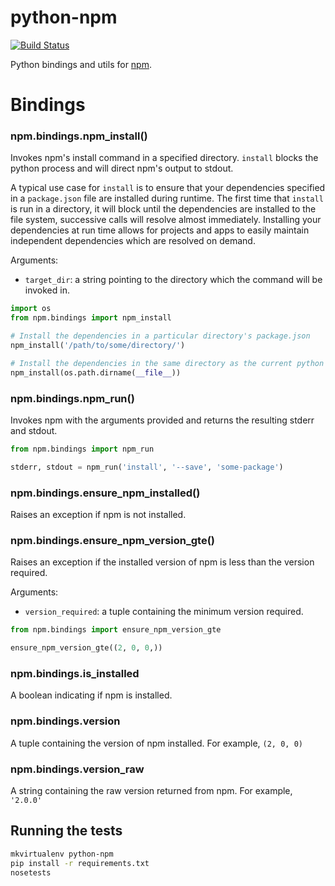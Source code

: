python-npm
==========

[![Build Status](https://travis-ci.org/markfinger/python-npm.svg?branch=master)](https://travis-ci.org/markfinger/python-npm)

Python bindings and utils for [npm](http://npmjs.com).


Bindings
========

### npm.bindings.npm_install()

Invokes npm's install command in a specified directory. `install` blocks the python
process and will direct npm's output to stdout.

A typical use case for `install` is to ensure that your dependencies specified in
a `package.json` file are installed during runtime. The first time that `install` is 
run in a directory, it will block until the dependencies are installed to the file
system, successive calls will resolve almost immediately. Installing your dependencies 
at run time allows for projects and apps to easily maintain independent dependencies 
which are resolved on demand.

Arguments:

- `target_dir`: a string pointing to the directory which the command will be invoked in.

```python
import os
from npm.bindings import npm_install

# Install the dependencies in a particular directory's package.json
npm_install('/path/to/some/directory/')

# Install the dependencies in the same directory as the current python file
npm_install(os.path.dirname(__file__))
```

### npm.bindings.npm_run()

Invokes npm with the arguments provided and returns the resulting stderr and stdout.

```python
from npm.bindings import npm_run

stderr, stdout = npm_run('install', '--save', 'some-package')
```

### npm.bindings.ensure_npm_installed()

Raises an exception if npm is not installed.

### npm.bindings.ensure_npm_version_gte()

Raises an exception if the installed version of npm is less than the version required.

Arguments:

- `version_required`: a tuple containing the minimum version required.

```python
from npm.bindings import ensure_npm_version_gte

ensure_npm_version_gte((2, 0, 0,))
```

### npm.bindings.is_installed

A boolean indicating if npm is installed.

### npm.bindings.version

A tuple containing the version of npm installed. For example, `(2, 0, 0)`

### npm.bindings.version_raw

A string containing the raw version returned from npm. For example, `'2.0.0'`



Running the tests
-----------------

```bash
mkvirtualenv python-npm
pip install -r requirements.txt
nosetests
```
